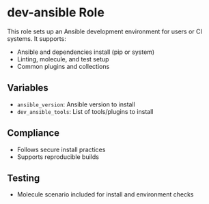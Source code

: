 # dev-ansible Role

This role sets up an Ansible development environment for users or CI systems. It supports:
- Ansible and dependencies install (pip or system)
- Linting, molecule, and test setup
- Common plugins and collections

## Variables
- `ansible_version`: Ansible version to install
- `dev_ansible_tools`: List of tools/plugins to install

## Compliance
- Follows secure install practices
- Supports reproducible builds

## Testing
- Molecule scenario included for install and environment checks
